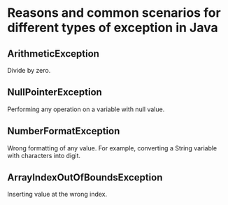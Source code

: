 # Reasons and common scenarios for different types of exception in Java

## ArithmeticException

Divide by zero.

## NullPointerException

Performing any operation on a variable with null value.

## NumberFormatException

Wrong formatting of any value. For example, converting a String variable with characters into digit.

## ArrayIndexOutOfBoundsException

Inserting value at the wrong index.
